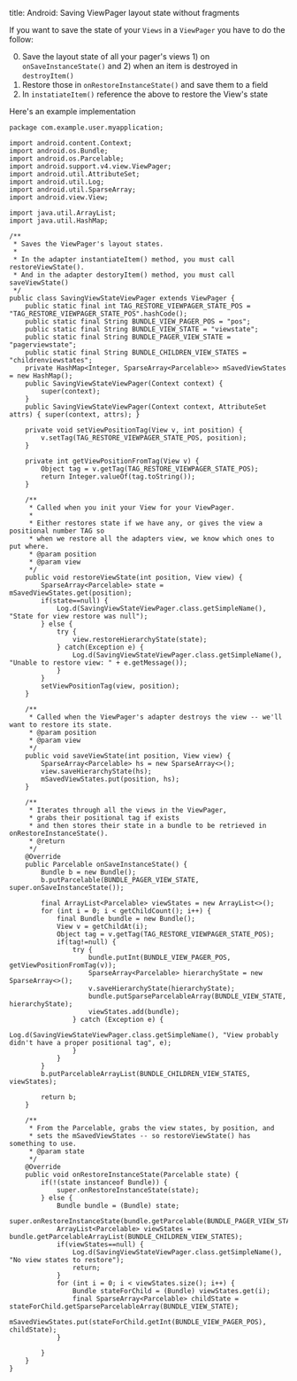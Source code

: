 title: Android: Saving ViewPager layout state without fragments

If you want to save the state of your `Views` in a `ViewPager` you have to do the follow:

0. Save the layout state of all your pager's views 1) on `onSaveInstanceState()` and 2) when an item is destroyed in `destroyItem()`
0. Restore those in `onRestoreInstanceState()` and save them to a field
0. In `instatiateItem()` reference the above to restore the View's state

Here's an example implementation

    package com.example.user.myapplication;
    
    import android.content.Context;
    import android.os.Bundle;
    import android.os.Parcelable;
    import android.support.v4.view.ViewPager;
    import android.util.AttributeSet;
    import android.util.Log;
    import android.util.SparseArray;
    import android.view.View;
    
    import java.util.ArrayList;
    import java.util.HashMap;
    
    /**
     * Saves the ViewPager's layout states.
     * 
     * In the adapter instantiateItem() method, you must call restoreViewState(). 
     * And in the adapter destoryItem() method, you must call saveViewState()
     */
    public class SavingViewStateViewPager extends ViewPager {
        public static final int TAG_RESTORE_VIEWPAGER_STATE_POS = "TAG_RESTORE_VIEWPAGER_STATE_POS".hashCode();
        public static final String BUNDLE_VIEW_PAGER_POS = "pos";
        public static final String BUNDLE_VIEW_STATE = "viewstate";
        public static final String BUNDLE_PAGER_VIEW_STATE = "pagerviewstate";
        public static final String BUNDLE_CHILDREN_VIEW_STATES = "childrenviewstates";
        private HashMap<Integer, SparseArray<Parcelable>> mSavedViewStates = new HashMap();
        public SavingViewStateViewPager(Context context) {
            super(context);
        }
        public SavingViewStateViewPager(Context context, AttributeSet attrs) { super(context, attrs); }
    
        private void setViewPositionTag(View v, int position) {
            v.setTag(TAG_RESTORE_VIEWPAGER_STATE_POS, position);
        }
    
        private int getViewPositionFromTag(View v) {
            Object tag = v.getTag(TAG_RESTORE_VIEWPAGER_STATE_POS);
            return Integer.valueOf(tag.toString());
        }
    
        /**
         * Called when you init your View for your ViewPager.
         *
         * Either restores state if we have any, or gives the view a positional number TAG so
         * when we restore all the adapters view, we know which ones to put where.
         * @param position
         * @param view
         */
        public void restoreViewState(int position, View view) {
            SparseArray<Parcelable> state = mSavedViewStates.get(position);
            if(state==null) {
                Log.d(SavingViewStateViewPager.class.getSimpleName(), "State for view restore was null");
            } else {
                try {
                    view.restoreHierarchyState(state);
                } catch(Exception e) {
                    Log.d(SavingViewStateViewPager.class.getSimpleName(), "Unable to restore view: " + e.getMessage());
                }                
            }
            setViewPositionTag(view, position);
        }
    
        /**
         * Called when the ViewPager's adapter destroys the view -- we'll want to restore its state.
         * @param position
         * @param view
         */
        public void saveViewState(int position, View view) {
            SparseArray<Parcelable> hs = new SparseArray<>();
            view.saveHierarchyState(hs);
            mSavedViewStates.put(position, hs);
        }
    
        /**
         * Iterates through all the views in the ViewPager,
         * grabs their positional tag if exists
         * and then stores their state in a bundle to be retrieved in onRestoreInstanceState().
         * @return
         */
        @Override
        public Parcelable onSaveInstanceState() {
            Bundle b = new Bundle();
            b.putParcelable(BUNDLE_PAGER_VIEW_STATE, super.onSaveInstanceState());
    
            final ArrayList<Parcelable> viewStates = new ArrayList<>();
            for (int i = 0; i < getChildCount(); i++) {
                final Bundle bundle = new Bundle();
                View v = getChildAt(i);
                Object tag = v.getTag(TAG_RESTORE_VIEWPAGER_STATE_POS);
                if(tag!=null) {
                    try {
                        bundle.putInt(BUNDLE_VIEW_PAGER_POS, getViewPositionFromTag(v));
                        SparseArray<Parcelable> hierarchyState = new SparseArray<>();
                        v.saveHierarchyState(hierarchyState);
                        bundle.putSparseParcelableArray(BUNDLE_VIEW_STATE, hierarchyState);
                        viewStates.add(bundle);
                    } catch (Exception e) {
                        Log.d(SavingViewStateViewPager.class.getSimpleName(), "View probably didn't have a proper positional tag", e);
                    }
                }
            }
            b.putParcelableArrayList(BUNDLE_CHILDREN_VIEW_STATES, viewStates);
    
            return b;
        }
    
        /**
         * From the Parcelable, grabs the view states, by position, and
         * sets the mSavedViewStates -- so restoreViewState() has something to use.
         * @param state
         */
        @Override
        public void onRestoreInstanceState(Parcelable state) {
            if(!(state instanceof Bundle)) {
                super.onRestoreInstanceState(state);
            } else {
                Bundle bundle = (Bundle) state;
                super.onRestoreInstanceState(bundle.getParcelable(BUNDLE_PAGER_VIEW_STATE));
                ArrayList<Parcelable> viewStates = bundle.getParcelableArrayList(BUNDLE_CHILDREN_VIEW_STATES);
                if(viewStates==null) {
                    Log.d(SavingViewStateViewPager.class.getSimpleName(), "No view states to restore");
                    return;
                }
                for (int i = 0; i < viewStates.size(); i++) {
                    Bundle stateForChild = (Bundle) viewStates.get(i);
                    final SparseArray<Parcelable> childState = stateForChild.getSparseParcelableArray(BUNDLE_VIEW_STATE);
                    mSavedViewStates.put(stateForChild.getInt(BUNDLE_VIEW_PAGER_POS), childState);
                }
    
            }
        }
    }
